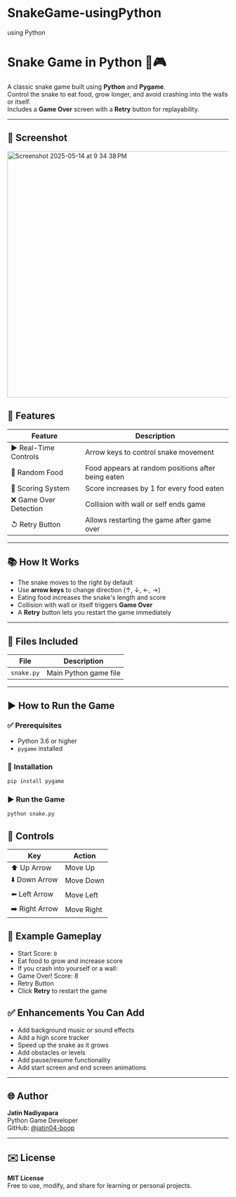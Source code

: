 # SnakeGame-usingPython
using Python

# Snake Game in Python 🐍🎮

A classic snake game built using **Python** and **Pygame**.\
Control the snake to eat food, grow longer, and avoid crashing into the walls or itself.\
Includes a **Game Over** screen with a **Retry** button for replayability.

---

## 🔧 Screenshot

<img width="559" alt="Screenshot 2025-05-14 at 9 34 38 PM" src="https://github.com/user-attachments/assets/3939a335-dfcf-4ec7-a016-11718665dff1" />


## 🔧 Features

| Feature               | Description                                        |
| --------------------- | -------------------------------------------------- |
| ▶️ Real-Time Controls | Arrow keys to control snake movement               |
| 🍎 Random Food        | Food appears at random positions after being eaten |
| 🔢 Scoring System     | Score increases by 1 for every food eaten          |
| ❌ Game Over Detection | Collision with wall or self ends game              |
| ↺ Retry Button        | Allows restarting the game after game over         |

---

## 📚 How It Works

- The snake moves to the right by default  
- Use **arrow keys** to change direction (↑, ↓, ←, →)  
- Eating food increases the snake's length and score  
- Collision with wall or itself triggers **Game Over**  
- A **Retry** button lets you restart the game immediately  

---

## 📁 Files Included

| File       | Description           |
| ---------- | --------------------- |
| `snake.py` | Main Python game file |

---

## ▶️ How to Run the Game

### ✅ Prerequisites

- Python 3.6 or higher  
- `pygame` installed

### 💾 Installation

```bash
pip install pygame
```

### ▶️ Run the Game

```bash
python snake.py
```

## 🚀 Controls

| Key           | Action     |
|---------------|------------|
| ⬆️ Up Arrow    | Move Up    |
| ⬇️ Down Arrow  | Move Down  |
| ⬅️ Left Arrow  | Move Left  |
| ➡️ Right Arrow | Move Right |

## 🌟 Example Gameplay

- Start Score: `0`
- Eat food to grow and increase score
- If you crash into yourself or a wall:
- Game Over! Score: 8
- Retry Button
- Click **Retry** to restart the game

## ✅ Enhancements You Can Add

- Add background music or sound effects  
- Add a high score tracker  
- Speed up the snake as it grows  
- Add obstacles or levels  
- Add pause/resume functionality  
- Add start screen and end screen animations  

---

## 🌐 Author

**Jatin Nadiyapara**  
Python Game Developer  
GitHub: [@jatin04-boop](https://github.com/jatin04-boop)

---

## ✉️ License

**MIT License**  
Free to use, modify, and share for learning or personal projects.


